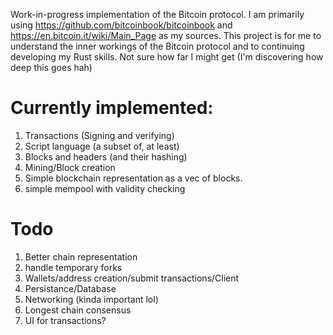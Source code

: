 Work-in-progress implementation of the Bitcoin protocol. 
I am primarily using https://github.com/bitcoinbook/bitcoinbook and https://en.bitcoin.it/wiki/Main_Page as my sources. 
This project is for me to understand the inner workings of the Bitcoin protocol and to continuing developing my Rust skills.
Not sure how far I might get (I'm discovering how deep this goes hah)

# Currently implemented:
1. Transactions (Signing and verifying)
2. Script language (a subset of, at least)
3. Blocks and headers (and their hashing)
4. Mining/Block creation
5. Simple blockchain representation as a vec of blocks.
6. simple mempool with validity checking

# Todo
1. Better chain representation
2. handle temporary forks
3. Wallets/address creation/submit transactions/Client
4. Persistance/Database
5. Networking (kinda important lol)
6. Longest chain consensus
7. UI for transactions?
